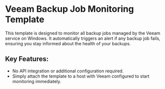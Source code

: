 # Veeam Backup Job Monitoring Template

This template is designed to monitor all backup jobs managed by the Veeam service on Windows. It automatically triggers an alert if any backup job fails, ensuring you stay informed about the health of your backups.

## Key Features:

- No API integration or additional configuration required.
- Simply attach the template to a host with Veeam configured to start monitoring immediately.

